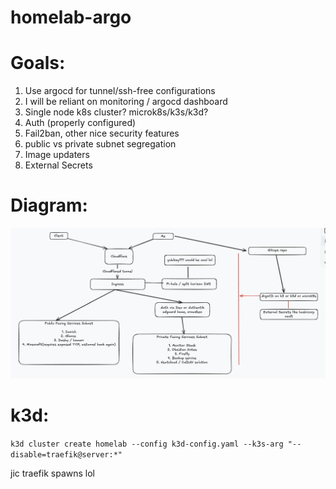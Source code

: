 # homelab-argo

# Goals:

1. Use argocd for tunnel/ssh-free configurations
2. I will be reliant on monitoring / argocd dashboard
3. Single node k8s cluster? microk8s/k3s/k3d?
4. Auth (properly configured)
5. Fail2ban, other nice security features
6. public vs private subnet segregation
7. Image updaters
8. External Secrets

# Diagram: 
![homelab diagram](diagram.png)

# k3d:
`k3d cluster create homelab --config k3d-config.yaml --k3s-arg "--disable=traefik@server:*"`

jic traefik spawns lol